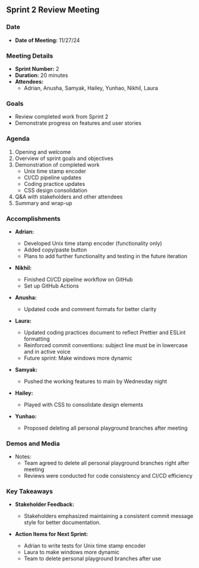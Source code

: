 ## Sprint 2 Review Meeting

### Date

- **Date of Meeting:** 11/27/24

### Meeting Details

- **Sprint Number:** 2
- **Duration:** 20 minutes
- **Attendees:**
  - Adrian, Anusha, Samyak, Hailey, Yunhao, Nikhil, Laura

### Goals

- Review completed work from Sprint 2
- Demonstrate progress on features and user stories

### Agenda

1. Opening and welcome
2. Overview of sprint goals and objectives
3. Demonstration of completed work
   - Unix time stamp encoder
   - CI/CD pipeline updates
   - Coding practice updates
   - CSS design consolidation
4. Q&A with stakeholders and other attendees
5. Summary and wrap-up

### Accomplishments

- **Adrian:**

  - Developed Unix time stamp encoder (functionality only)
  - Added copy/paste button
  - Plans to add further functionality and testing in the future iteration

- **Nikhil:**

  - Finished CI/CD pipeline workflow on GitHub
  - Set up GitHub Actions

- **Anusha:**

  - Updated code and comment formats for better clarity

- **Laura:**

  - Updated coding practices document to reflect Prettier and ESLint formatting
  - Reinforced commit conventions: subject line must be in lowercase and in active voice
  - Future sprint: Make windows more dynamic

- **Samyak:**

  - Pushed the working features to main by Wednesday night

- **Hailey:**

  - Played with CSS to consolidate design elements

- **Yunhao:**

  - Proposed deleting all personal playground branches after meeting

### Demos and Media

- Notes:
  - Team agreed to delete all personal playground branches right after meeting
  - Reviews were conducted for code consistency and CI/CD efficiency

### Key Takeaways

- **Stakeholder Feedback:**

  - Stakeholders emphasized maintaining a consistent commit message style for better documentation.

- **Action Items for Next Sprint:**

  - Adrian to write tests for Unix time stamp encoder
  - Laura to make windows more dynamic
  - Team to delete personal playground branches after use

###
